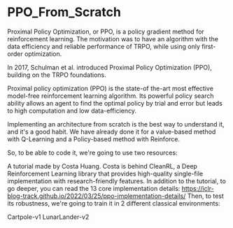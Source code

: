# PPO_From_Scratch

Proximal Policy Optimization, or PPO, is a policy gradient method for reinforcement learning. The motivation was to have an algorithm with the data efficiency and reliable performance of TRPO, while using only first-order optimization.

In 2017, Schulman et al. introduced Proximal Policy Optimization (PPO), building on the TRPO foundations.


Proximal policy optimization (PPO) is the state-of the-art most effective model-free reinforcement learning algorithm. Its powerful policy search ability allows an agent to find the optimal policy by trial and error but leads to high computation and low data-efficiency.

Implementing an architecture from scratch is the best way to understand it, and it's a good habit. We have already done it for a value-based method with Q-Learning and a Policy-based method with Reinforce.

So, to be able to code it, we're going to use two resources:

A tutorial made by Costa Huang. Costa is behind CleanRL, a Deep Reinforcement Learning library that provides high-quality single-file implementation with research-friendly features.
In addition to the tutorial, to go deeper, you can read the 13 core implementation details: https://iclr-blog-track.github.io/2022/03/25/ppo-implementation-details/
Then, to test its robustness, we're going to train it in 2 different classical environments:

Cartpole-v1
LunarLander-v2
